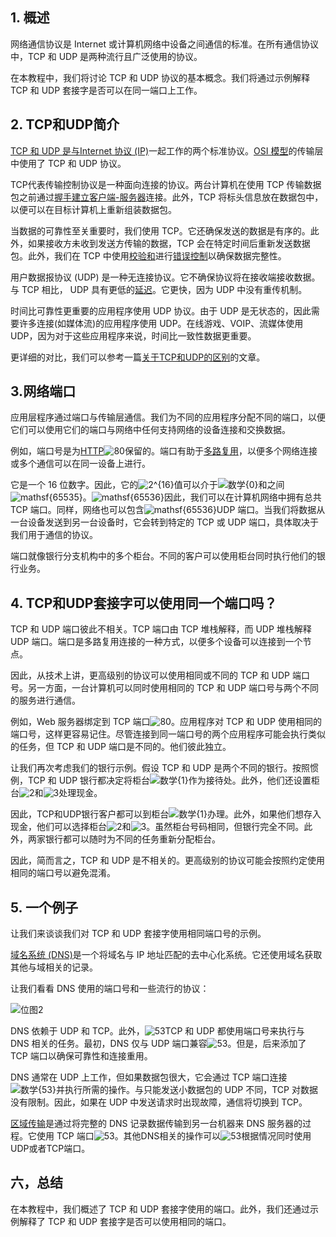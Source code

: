 ## 1. 概述

网络通信协议是 Internet 或计算机网络中设备之间通信的标准。在所有通信协议中，TCP 和 UDP 是两种流行且广泛使用的协议。

在本教程中，我们将讨论 TCP 和 UDP 协议的基本概念。我们将通过示例解释 TCP 和 UDP 套接字是否可以在同一端口上工作。

## 2. TCP和UDP简介

[TCP 和 UDP 是与Internet 协议 (IP)](https://www.baeldung.com/cs/popular-network-protocols)一起工作的两个标准协议。[OSI 模型](https://www.baeldung.com/cs/osi-model)的传输层中使用了 TCP 和 UDP 协议。

TCP代表传输控制协议是一种面向连接的协议。两台计算机在使用 TCP 传输数据包之前通过[握手建立](https://www.baeldung.com/cs/handshakes)[客户端-服务器](https://www.baeldung.com/cs/client-vs-server-terminology)连接。此外，TCP 将标头信息放在数据包中，以便可以在目标计算机上重新组装数据包。

当数据的可靠性至关重要时，我们使用 TCP。它还确保发送的数据是有序的。此外，如果接收方未收到发送方传输的数据，TCP 会在特定时间后重新发送数据包。此外，我们在 TCP 中使用[校验和](https://www.baeldung.com/cs/udp-vs-tcp)进行[错误控制](https://en.wikipedia.org/wiki/Error_detection_and_correction)以确保数据完整性。

用户数据报协议 (UDP) 是一种无连接协议。它不确保协议将在接收端接收数据。与 TCP 相比， UDP 具有更低的[延迟](https://www.baeldung.com/cs/tcp-max-packet-size)。它更快，因为 UDP 中没有重传机制。

时间比可靠性更重要的应用程序使用 UDP 协议。由于 UDP 是无状态的，因此需要许多连接(如媒体流)的应用程序使用 UDP。在线游戏、VOIP、流媒体使用 UDP，因为对于这些应用程序来说，时间比一致性数据更重要。

更详细的对比，我们可以参考一篇[关于TCP和UDP的区别](https://www.baeldung.com/cs/udp-vs-tcp)的文章。

## 3.网络端口

应用层程序通过端口与传输层通信。我们为不同的应用程序分配不同的端口，以便它们可以使用它们的端口与网络中任何支持网络的设备连接和交换数据。

例如，端口号是为[HTTP](https://www.baeldung.com/cs/popular-network-protocols)![80](https://www.baeldung.com/wp-content/ql-cache/quicklatex.com-561cb81b4985bdd8cabe619255089f6f_l3.svg)保留的。端口有助于[多路复用](https://en.wikipedia.org/wiki/Multiplexing)，以便多个网络连接或多个通信可以在同一设备上进行。

它是一个 16 位数字。因此，它的![2^{16}](https://www.baeldung.com/wp-content/ql-cache/quicklatex.com-2b046eb9d1dd37dd97a8e4e952c67a42_l3.svg)值可以介于![数学{0}](https://www.baeldung.com/wp-content/ql-cache/quicklatex.com-d8fb28da77ac7ddb2b8cfcaf8f053657_l3.svg)和之间![mathsf{65535}](https://www.baeldung.com/wp-content/ql-cache/quicklatex.com-862534b5f70da90d0a11d7d7af0b7cf2_l3.svg)。![mathsf{65536}](https://www.baeldung.com/wp-content/ql-cache/quicklatex.com-4125551f72f49153105c8009732af9c8_l3.svg)因此，我们可以在计算机网络中拥有总共TCP 端口。同样，网络也可以包含![mathsf{65536}](https://www.baeldung.com/wp-content/ql-cache/quicklatex.com-4125551f72f49153105c8009732af9c8_l3.svg)UDP 端口。当我们将数据从一台设备发送到另一台设备时，它会转到特定的 TCP 或 UDP 端口，具体取决于我们用于通信的协议。

端口就像银行分支机构中的多个柜台。不同的客户可以使用柜台同时执行他们的银行业务。

## 4. TCP和UDP套接字可以使用同一个端口吗？

TCP 和 UDP 端口彼此不相关。TCP 端口由 TCP 堆栈解释，而 UDP 堆栈解释 UDP 端口。端口是多路复用连接的一种方式，以便多个设备可以连接到一个节点。

因此，从技术上讲，更高级别的协议可以使用相同或不同的 TCP 和 UDP 端口号。另一方面，一台计算机可以同时使用相同的 TCP 和 UDP 端口号与两个不同的服务进行通信。

例如，Web 服务器绑定到 TCP 端口![80](https://www.baeldung.com/wp-content/ql-cache/quicklatex.com-561cb81b4985bdd8cabe619255089f6f_l3.svg)。应用程序对 TCP 和 UDP 使用相同的端口号，这样更容易记住。尽管连接到同一端口号的两个应用程序可能会执行类似的任务，但 TCP 和 UDP 端口是不同的。他们彼此独立。

让我们再次考虑我们的银行示例。假设 TCP 和 UDP 是两个不同的银行。按照惯例，TCP 和 UDP 银行都决定将柜台![数学{1}](https://www.baeldung.com/wp-content/ql-cache/quicklatex.com-277511c02b56b209330acf2e78fd3290_l3.svg)作为接待处。此外，他们还设置柜台![2](https://www.baeldung.com/wp-content/ql-cache/quicklatex.com-8c267d62c3d7048247917e13baec69a5_l3.svg)和![3](https://www.baeldung.com/wp-content/ql-cache/quicklatex.com-ce2009a45822333037922ccca0872a55_l3.svg)处理现金。

因此，TCP和UDP银行客户都可以到柜台![数学{1}](https://www.baeldung.com/wp-content/ql-cache/quicklatex.com-277511c02b56b209330acf2e78fd3290_l3.svg)办理。此外，如果他们想存入现金，他们可以选择柜台![2](https://www.baeldung.com/wp-content/ql-cache/quicklatex.com-8c267d62c3d7048247917e13baec69a5_l3.svg)和![3](https://www.baeldung.com/wp-content/ql-cache/quicklatex.com-ce2009a45822333037922ccca0872a55_l3.svg)。虽然柜台号码相同，但银行完全不同。此外，两家银行都可以随时为不同的任务重新分配柜台。

因此，简而言之，TCP 和 UDP 是不相关的。更高级别的协议可能会按照约定使用相同的端口号以避免混淆。 

## 5. 一个例子

让我们来谈谈我们对 TCP 和 UDP 套接字使用相同端口号的示例。

[域名系统 (DNS)](https://www.baeldung.com/cs/dns-intro)是一个将域名与 IP 地址匹配的去中心化系统。它还使用域名获取其他与域相关的记录。

让我们看看 DNS 使用的端口号和一些流行的协议：

![位图2](https://www.baeldung.com/wp-content/uploads/sites/4/2022/02/bitmap2.png)

DNS 依赖于 UDP 和 TCP。此外，![53](https://www.baeldung.com/wp-content/ql-cache/quicklatex.com-dba7c058478deecd2daf03adc21aa91d_l3.svg)TCP 和 UDP 都使用端口号来执行与 DNS 相关的任务。最初，DNS 仅与 UDP 端口兼容![53](https://www.baeldung.com/wp-content/ql-cache/quicklatex.com-dba7c058478deecd2daf03adc21aa91d_l3.svg)。但是，后来添加了 TCP 端口以确保可靠性和连接重用。

DNS 通常在 UDP 上工作，但如果数据包很大，它会通过 TCP 端口连接![数学{53}](https://www.baeldung.com/wp-content/ql-cache/quicklatex.com-5de1e83c982cced74cb5ee9056666087_l3.svg)并执行所需的操作。与只能发送小数据包的 UDP 不同，TCP 对数据没有限制。因此，如果在 UDP 中发送请求时出现故障，通信将切换到 TCP。

[区域传输](https://en.wikipedia.org/wiki/DNS_zone_transfer)是通过将完整的 DNS 记录数据传输到另一台机器来 DNS 服务器的过程。它使用 TCP 端口![53](https://www.baeldung.com/wp-content/ql-cache/quicklatex.com-dba7c058478deecd2daf03adc21aa91d_l3.svg)。其他DNS相关的操作可以![53](https://www.baeldung.com/wp-content/ql-cache/quicklatex.com-dba7c058478deecd2daf03adc21aa91d_l3.svg)根据情况同时使用UDP或者TCP端口。

## 六，总结

在本教程中，我们概述了 TCP 和 UDP 套接字使用的端口。此外，我们还通过示例解释了 TCP 和 UDP 套接字是否可以使用相同的端口。